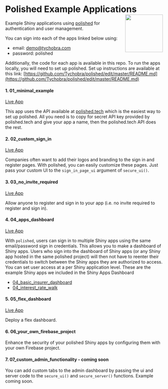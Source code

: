 # Polished Example Applications <img src="images/polished_logo_transparent.png" align="right" width="120" />

Example Shiny applications using [polished](https://github.com/Tychobra/polished) for authentication and user management.

You can sign into each of the apps linked below using:

 - email: demo@tychobra.com
 - password: polished

Additionally, the code for each app is available in this repo.  To run the apps locally, you will need to set up polished.  Set up instructions are available at this link: [https://github.com/Tychobra/polished/edit/master/README.md](https://github.com/Tychobra/polished/edit/master/README.md)

#### 1. 01_minimal_example

[Live App](https://tychobra.shinyapps.io/01_minimal_example)

This app uses the API available at <a href="https://polished.tech">polished.tech</a> which is the easiest way to set up polished.  All you need is to copy for secret API key provided by polished.tech and give your app a name, then the polished.tech API does the rest.

#### 2. 02_custom_sign_in

[Live App](https://tychobra.shinyapps.io/02_custom_sign_in)

Companies often want to add their logos and branding to the sign in and register pages.  With polished, you can easily customize these pages.  Just pass your custom UI to the `sign_in_page_ui` argument of `secure_ui()`.  

#### 3. 03_no_invite_required

[Live App](https://tychobra.shinyapps.io/03_no_invite_required)

Allow anyone to register and sign in to your app (i.e. no invite required to register and sign in).

#### 4. 04_apps_dashboard

[Live App](https://tychobra.shinyapps.io/04_apps_dashboard)

With `polished`, users can sign in to multiple Shiny apps using the same email/password sign in credentials.  This allows you to make a dashboard of Shiny apps.  Users who sign into the dashboard of Shiny apps (or any Shiny app hosted in the same polished project) will then not have to reenter their credentials to switch between the Shiny apps they are authorized to access.  You can set user access at a per Shiny application level.  These are the example Shiny apps we included in the Shiny Apps Dashboard
  - [04_basic_insurer_dashboard](https://tychobra.shinyapps.io/basic_insurer_dashboard)
  - [04_interest_rate_walk](https://tychobra.shinyapps.io/interest_rate_walk)

#### 5. 05_flex_dashboard

[Live App](https://tychobra.shinyapps.io/05_flex_dashboard)

Deploy a flex dashboard.

#### 6. 06_your_own_firebase_project

Enhance the security of your polished Shiny apps by configuring them with your own Firebase 
project.

#### 7. 07_custom_admin_functionality - coming soon

You can add custom tabs to the admin dashboard by passing the ui and server code to the `secure_ui()` and `secure_server()` functions.  Example coming soon.
